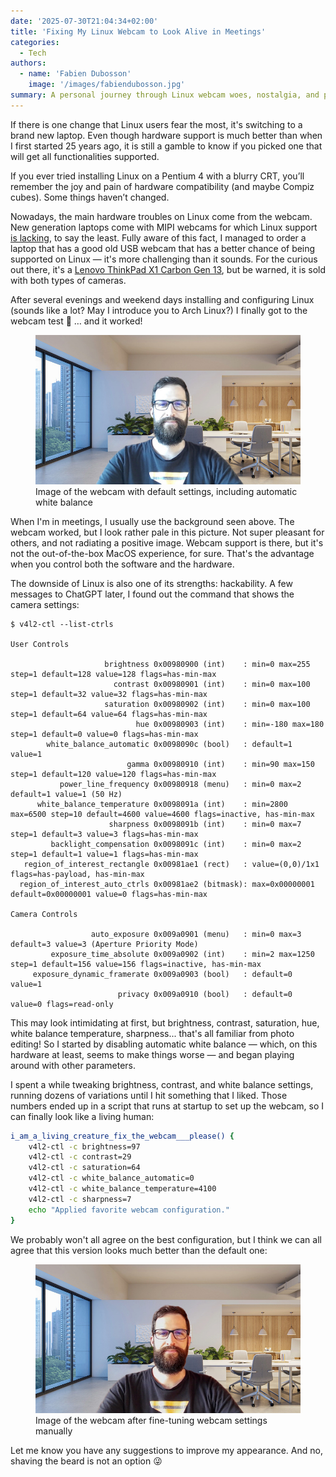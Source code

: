 ```yaml
---
date: '2025-07-30T21:04:34+02:00'
title: 'Fixing My Linux Webcam to Look Alive in Meetings'
categories:
  - Tech
authors:
  - name: 'Fabien Dubosson'
    image: '/images/fabiendubosson.jpg'
summary: A personal journey through Linux webcam woes, nostalgia, and plenty of tweaking—ending with a script that finally helped me look human in meetings.
---
```


If there is one change that Linux users fear the most, it's switching to a brand new laptop. Even though hardware support is much better than when I first started 25 years ago, it is still a gamble to know if you picked one that will get all functionalities supported.

If you ever tried installing Linux on a Pentium 4 with a blurry CRT, you’ll remember the joy and pain of hardware compatibility (and maybe Compiz cubes). Some things haven’t changed.

Nowadays, the main hardware troubles on Linux come from the webcam. New generation laptops come with MIPI webcams for which Linux support [is lacking][], to say the least. Fully aware of this fact, I managed to order a laptop that has a good old USB webcam that has a better chance of being supported on Linux — it's more challenging than it sounds. For the curious out there, it's a [Lenovo ThinkPad X1 Carbon Gen 13][], but be warned, it is sold with both types of cameras.

[is lacking]: https://www.phoronix.com/news/Greg-KH-No-ADL-Webcam-Laptop
[Lenovo ThinkPad X1 Carbon Gen 13]: https://www.lenovo.com/ch/en/p/laptops/thinkpad/thinkpadx1/thinkpad-x1-carbon-gen-13-aura-edition-14-inch-intel/len101t0114

After several evenings and weekend days installing and configuring Linux (sounds like a lot? May I introduce you to Arch Linux?) I finally got to the webcam test 🥁 … and it worked!

<figure>
  <img src="before.jpg" alt="Laptop's webcam on automatic white balance" loading="lazy" class="image-border">
  <figcaption>Image of the webcam with default settings, including automatic white balance</figcaption>
</figure>

When I'm in meetings, I usually use the background seen above. The webcam worked, but I look rather pale in this picture. Not super pleasant for others, and not radiating a positive image. Webcam support is there, but it's not the out-of-the-box MacOS experience, for sure. That's the advantage when you control both the software and the hardware.

The downside of Linux is also one of its strengths: hackability. A few messages to ChatGPT later, I found out the command that shows the camera settings:

```
$ v4l2-ctl --list-ctrls

User Controls

                     brightness 0x00980900 (int)    : min=0 max=255 step=1 default=128 value=128 flags=has-min-max
                       contrast 0x00980901 (int)    : min=0 max=100 step=1 default=32 value=32 flags=has-min-max
                     saturation 0x00980902 (int)    : min=0 max=100 step=1 default=64 value=64 flags=has-min-max
                            hue 0x00980903 (int)    : min=-180 max=180 step=1 default=0 value=0 flags=has-min-max
        white_balance_automatic 0x0098090c (bool)   : default=1 value=1
                          gamma 0x00980910 (int)    : min=90 max=150 step=1 default=120 value=120 flags=has-min-max
           power_line_frequency 0x00980918 (menu)   : min=0 max=2 default=1 value=1 (50 Hz)
      white_balance_temperature 0x0098091a (int)    : min=2800 max=6500 step=10 default=4600 value=4600 flags=inactive, has-min-max
                      sharpness 0x0098091b (int)    : min=0 max=7 step=1 default=3 value=3 flags=has-min-max
         backlight_compensation 0x0098091c (int)    : min=0 max=2 step=1 default=1 value=1 flags=has-min-max
   region_of_interest_rectangle 0x00981ae1 (rect)   : value=(0,0)/1x1 flags=has-payload, has-min-max
  region_of_interest_auto_ctrls 0x00981ae2 (bitmask): max=0x00000001 default=0x00000001 value=0 flags=has-min-max

Camera Controls

                  auto_exposure 0x009a0901 (menu)   : min=0 max=3 default=3 value=3 (Aperture Priority Mode)
         exposure_time_absolute 0x009a0902 (int)    : min=2 max=1250 step=1 default=156 value=156 flags=inactive, has-min-max
     exposure_dynamic_framerate 0x009a0903 (bool)   : default=0 value=1
                        privacy 0x009a0910 (bool)   : default=0 value=0 flags=read-only
```

This may look intimidating at first, but brightness, contrast, saturation, hue, white balance temperature, sharpness... that's all familiar from photo editing! So I started by disabling automatic white balance — which, on this hardware at least, seems to make things worse — and began playing around with other parameters.

I spent a while tweaking brightness, contrast, and white balance settings, running dozens of variations until I hit something that I liked. Those numbers ended up in a script that runs at startup to set up the webcam, so I can finally look like a living human:

```bash
i_am_a_living_creature_fix_the_webcam___please() {
    v4l2-ctl -c brightness=97
    v4l2-ctl -c contrast=29
    v4l2-ctl -c saturation=64
    v4l2-ctl -c white_balance_automatic=0
    v4l2-ctl -c white_balance_temperature=4100
    v4l2-ctl -c sharpness=7
    echo "Applied favorite webcam configuration."
}
```

We probably won't all agree on the best configuration, but I think we can all agree that this version looks much better than the default one:

<figure>
  <img src="after.jpg" alt="Laptop's webcam with custom settings" loading="lazy" class="image-border">
  <figcaption>Image of the webcam after fine-tuning webcam settings manually</figcaption>
</figure>

Let me know you have any suggestions to improve my appearance. And no, shaving the beard is not an option 😜
